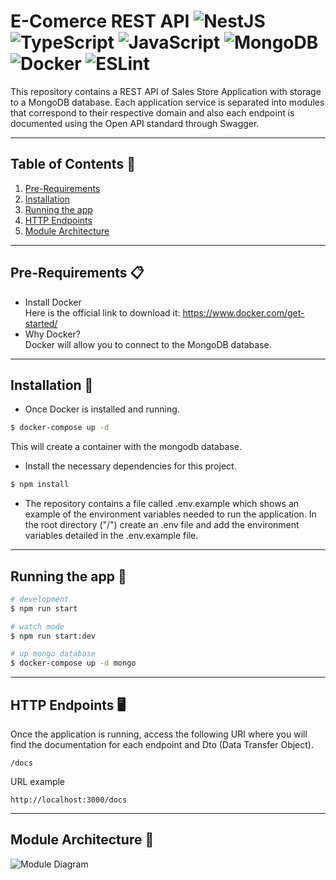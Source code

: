 # **E-Comerce REST API**  ![NestJS](https://img.shields.io/badge/NestJS-%23E0234E.svg?style=flat&logo=nestjs&logoColor=white) ![TypeScript](https://img.shields.io/badge/Typescript-%23007ACC.svg?style=flat&logo=typescript&logoColor=white) ![JavaScript](https://img.shields.io/badge/Javascript-%23323330.svg?style=flat&logo=javascript&logoColor=%23F7DF1E) ![MongoDB](https://img.shields.io/badge/MongoDB-%234ea94b.svg?style=flat&logo=mongodb&logoColor=white) ![Docker](https://img.shields.io/badge/Docker-%230db7ed.svg?style=flat&logo=docker&logoColor=white) ![ESLint](https://img.shields.io/badge/ESLint-4B3263?style=flat&logo=eslint&logoColor=white)

This repository contains a REST API of Sales Store Application with storage to a MongoDB database.
Each application service is separated into modules that correspond to their respective domain and also each endpoint is documented using the Open API standard through Swagger.

---

## **Table of Contents** 📖  
1. [Pre-Requirements](#pre-requirements-)
2. [Installation](#installation-)
3. [Running the app](#running-the-app-)
4. [HTTP Endpoints](#http-endpoints-desktop_computer)
5. [Module Architecture](#module-architecture-)
---

## **Pre-Requirements** 📋  
- Install Docker  
Here is the official link to download it: https://www.docker.com/get-started/  
- Why Docker?  
Docker will allow you to connect to the MongoDB database.

---

## **Installation** 🔧
- Once Docker is installed and running.
```bash
$ docker-compose up -d
```
This will create a container with the mongodb database.

- Install the necessary dependencies for this project.
```bash
$ npm install
```

- The repository contains a file called .env.example which shows an example of the environment variables needed to run the application. In the root directory ("/") create an .env file and add the environment variables detailed in the .env.example file.

---

## **Running the app** 🚀

```bash
# development
$ npm run start

# watch mode
$ npm run start:dev

# up mongo database
$ docker-compose up -d mongo
```

---

## **HTTP Endpoints** :desktop_computer:

Once the application is running, access the following URI where you will find the documentation for each endpoint and Dto (Data Transfer Object).

```
/docs
```
URL example
```
http://localhost:3000/docs
```

---

## **Module Architecture** 📐

![Module Diagram](https://user-images.githubusercontent.com/106860308/217153488-bbcd949a-a304-40cf-9a10-798917f60a27.jpg)
